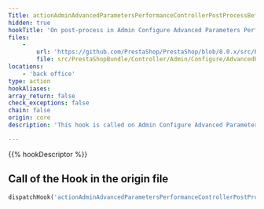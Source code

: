 ```yaml
---
Title: actionAdminAdvancedParametersPerformanceControllerPostProcessBefore
hidden: true
hookTitle: 'On post-process in Admin Configure Advanced Parameters Performance Controller'
files:
    -
        url: 'https://github.com/PrestaShop/PrestaShop/blob/8.0.x/src/PrestaShopBundle/Controller/Admin/Configure/AdvancedParameters/PerformanceController.php'
        file: src/PrestaShopBundle/Controller/Admin/Configure/AdvancedParameters/PerformanceController.php
locations:
    - 'back office'
type: action
hookAliases: 
array_return: false
check_exceptions: false
chain: false
origin: core
description: 'This hook is called on Admin Configure Advanced Parameters Performance post-process before processing any form'

---
```


{{% hookDescriptor %}}

## Call of the Hook in the origin file

```php
dispatchHook('actionAdminAdvancedParametersPerformanceControllerPostProcessBefore', ['controller' => $this])
```
